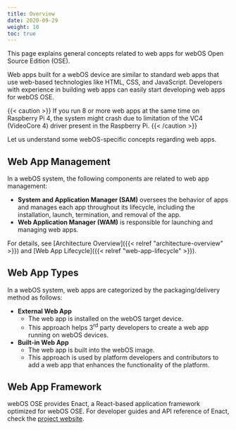 ```yaml
---
title: Overview
date: 2020-09-29
weight: 10
toc: true
---
```


This page explains general concepts related to web apps for webOS Open Source Edition (OSE).

Web apps built for a webOS device are similar to standard web apps that use web-based technologies like HTML, CSS, and JavaScript. Developers with experience in building web apps can easily start developing web apps for webOS OSE.

{{< caution >}}
If you run 8 or more web apps at the same time on Raspberry Pi 4, the system might crash due to limitation of the VC4 (VideoCore 4) driver present in the Raspberry Pi.
{{< /caution >}}

Let us understand some webOS-specific concepts regarding web apps.

## Web App Management

In a webOS system, the following components are related to web app management:

- **System and Application Manager (SAM)** oversees the behavior of apps and manages each app throughout its lifecycle, including the installation, launch, termination, and removal of the app.
- **Web Application Manager (WAM)** is responsible for launching and managing web apps.

For details, see [Architecture Overview]({{< relref "architecture-overview" >}}) and [Web App Lifecycle]({{< relref "web-app-lifecycle" >}}).

## Web App Types

In a webOS system, web apps are categorized by the packaging/delivery method as follows:

- **External Web App**
    - The web app is installed on the webOS target device.
    - This approach helps 3<sup>rd</sup> party developers to create a web app running on webOS devices.
- **Built-in Web App**
    - The web app is built into the webOS image.
    - This approach is used by platform developers and contributors to add a web app that enhances the functionality of the platform.

## Web App Framework

webOS OSE provides Enact, a React-based application framework optimized for webOS OSE. For developer guides and API reference of Enact, check the [project website](http://enactjs.com).
